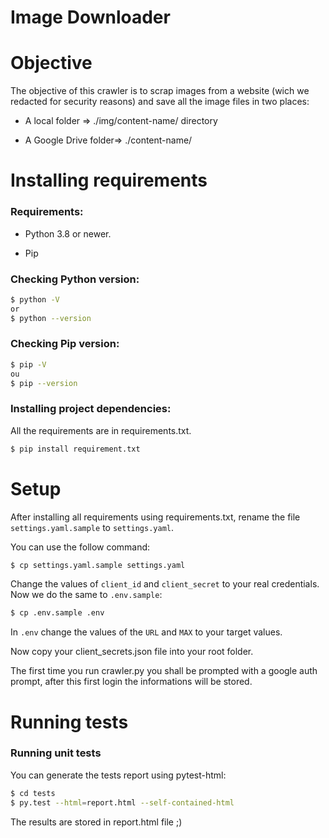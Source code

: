 
# Image Downloader
 
# Objective

The objective of this crawler is to scrap images from a website (wich we redacted for security reasons) and save all the image files in two places:  

- A local folder => ./img/content-name/ directory

- A Google Drive folder=> ./content-name/
 

# Installing requirements

### Requirements:

- Python 3.8 or newer.

- Pip

### Checking Python version:
```sh
$ python -V
or
$ python --version
```
### Checking Pip version:
```sh
$ pip -V
ou
$ pip --version
```
### Installing project dependencies:
All the requirements are in requirements.txt.
```sh
$ pip install requirement.txt
```
# Setup

After installing all requirements using requirements.txt, rename the file ```settings.yaml.sample``` to ```settings.yaml```.

You can use the follow command:

```sh
$ cp settings.yaml.sample settings.yaml
```

Change the values of ```client_id``` and ```client_secret``` to your real credentials.
Now we do the same to ```.env.sample```:
```sh
$ cp .env.sample .env
```
In ```.env``` change the values of the ```URL``` and  ```MAX``` to your target values.

Now copy your client_secrets.json file into your root folder.

The first time you run crawler.py you shall be prompted with a google auth prompt, after this first login the informations will be stored.

# Running tests

### Running unit tests

You can generate the tests report using pytest-html:

```sh
$ cd tests
$ py.test --html=report.html --self-contained-html
```
The results are stored in report.html file ;)
